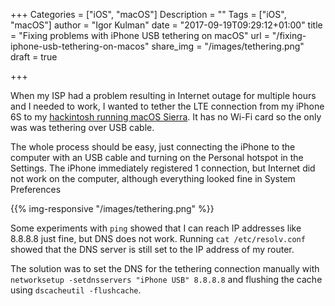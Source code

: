 +++
Categories = ["iOS", "macOS"]
Description = ""
Tags = ["iOS", "macOS"]
author = "Igor Kulman"
date = "2017-09-19T09:29:12+01:00"
title = "Fixing problems with iPhone USB tethering on macOS"
url = "/fixing-iphone-usb-tethering-on-macos"
share_img = "/images/tethering.png"
draft = true

+++

When my ISP had a problem resulting in Internet outage for multiple hours and I needed to work, I wanted to tether the LTE connection from my iPhone 6S to my [hackintosh running macOS Sierra](/my-experience-running-a-hackintosh). It has no Wi-Fi card so the only was was tethering over USB cable. 

The whole process should be easy, just connecting the iPhone to the computer with an USB cable and turning on the Personal hotspot in the Settings. The iPhone immediately registered 1 connection, but Internet did not work on the computer, although everything looked fine in System Preferences

{{% img-responsive "/images/tethering.png" %}}

<!--more-->

Some experiments with `ping` showed that I can reach IP addresses like 8.8.8.8 just fine, but DNS does not work. Running `cat /etc/resolv.conf` showed that the DNS server is still set to the IP address of my router. 

The solution was to set the DNS for the tethering connection manually with `networksetup -setdnsservers "iPhone USB" 8.8.8.8` and flushing the cache using `dscacheutil -flushcache`. 